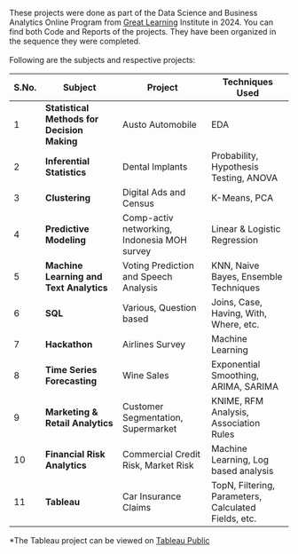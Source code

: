 These projects were done as part of the Data Science and Business Analytics Online Program from [Great Learning](https://www.mygreatlearning.com/pg-program-data-science-business-analytics-course) Institute in 2024. You can find both Code and Reports of the projects. They have been organized in the sequence they were completed. <br><br>
Following are the subjects and respective projects:

  |   S.No.  |   Subject   | Project | Techniques Used|
  |------|---------------|-----------|---------------
  | 1 |   **Statistical Methods for Decision Making**  | Austo Automobile | EDA
  | 2 |   **Inferential Statistics** | Dental Implants | Probability, Hypothesis Testing, ANOVA
  3 | **Clustering** | Digital Ads and Census | K-Means, PCA
  4 | **Predictive Modeling** | Comp-activ networking, Indonesia MOH survey | Linear & Logistic Regression
  5 | **Machine Learning and Text Analytics** | Voting Prediction and Speech Analysis | KNN, Naive Bayes, Ensemble Techniques
  6 | **SQL** | Various, Question based | Joins, Case, Having, With, Where, etc.
  7 | **Hackathon** | Airlines Survey | Machine Learning 
  8 | **Time Series Forecasting** | Wine Sales | Exponential Smoothing, ARIMA, SARIMA
  9 | **Marketing & Retail Analytics** | Customer Segmentation, Supermarket | KNIME, RFM Analysis, Association Rules
  10 | **Financial Risk Analytics** | Commercial Credit Risk, Market Risk | Machine Learning, Log based analysis
  11 | **Tableau** | Car Insurance Claims | TopN, Filtering, Parameters, Calculated Fields, etc.

*The Tableau project can be viewed on [Tableau Public](https://public.tableau.com/app/profile/anirudh.sardiwal/viz/DSBAProject_17218002339590/DVTProject_AnirudhSardiwal)
